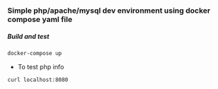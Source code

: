 ### Simple php/apache/mysql dev environment using docker compose yaml file

##### Build and test 
```bash
docker-compose up
```
- To test php info 
```bash
curl localhost:8080
```
